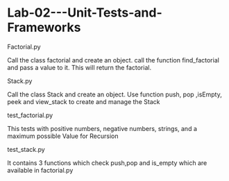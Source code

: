 # Lab-02---Unit-Tests-and-Frameworks

Factorial.py

Call the class factorial and create an object. call the function find_factorial and pass a value to it. This will return the factorial.

Stack.py

Call the class Stack and create an object. Use function push, pop ,isEmpty, peek and view_stack to create and manage the Stack

test_factorial.py

This tests with positive numbers, negative numbers, strings, and a maximum possible Value for Recursion

test_stack.py

It contains 3 functions which check push,pop and is_empty which are available in factorial.py
